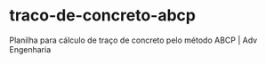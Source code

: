 # traco-de-concreto-abcp
Planilha para cálculo de traço de concreto pelo método ABCP | Adv Engenharia
